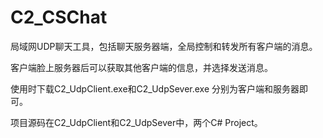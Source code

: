 C2_CSChat
=========

局域网UDP聊天工具，包括聊天服务器端，全局控制和转发所有客户端的消息。

客户端脸上服务器后可以获取其他客户端的信息，并选择发送消息。

使用时下载C2_UdpClient.exe和C2_UdpSever.exe 分别为客户端和服务器即可。

项目源码在C2_UdpClient和C2_UdpSever中，两个C# Project。
